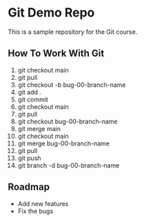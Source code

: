# Git Demo Repo
This is a sample repository for the Git course.

## How To Work With Git
01. git checkout main
02. git pull
03. git checkout -b bug-00-branch-name
04. git add .
05. git commit
06. git checkout main
07. git pull
08. git checkout bug-00-branch-name
09. git merge main
10. git checkout main
11. git merge bug-00-branch-name
12. git pull
13. git push
14. git branch -d bug-00-branch-name

## Roadmap
* Add new features
* Fix the bugs